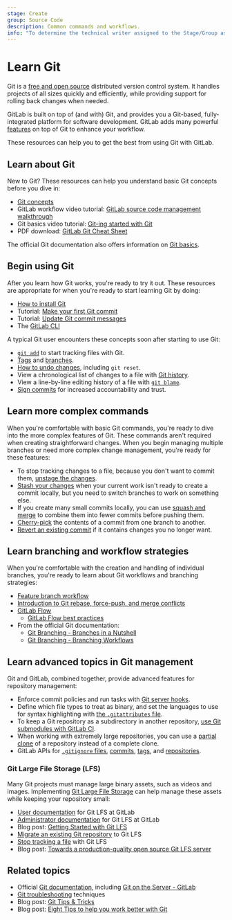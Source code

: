 ```yaml
---
stage: Create
group: Source Code
description: Common commands and workflows.
info: "To determine the technical writer assigned to the Stage/Group associated with this page, see https://handbook.gitlab.com/handbook/product/ux/technical-writing/#assignments"
---
```


# Learn Git

Git is a [free and open source](https://git-scm.com/about/free-and-open-source)
distributed version control system. It handles projects of all sizes quickly and
efficiently, while providing support for rolling back changes when needed.

GitLab is built on top of (and with) Git, and provides you a Git-based, fully-integrated
platform for software development. GitLab adds many powerful
[features](https://about.gitlab.com/features/) on top of Git to enhance your workflow.

These resources can help you to get the best from using Git with GitLab.

## Learn about Git

New to Git? These resources can help you understand basic Git concepts before
you dive in:

- [Git concepts](get_started.md)
- <i class="fa fa-youtube-play youtube" aria-hidden="true"></i>
  GitLab workflow video tutorial: [GitLab source code management walkthrough](https://www.youtube.com/watch?v=wTQ3aXJswtM)
- <i class="fa fa-youtube-play youtube" aria-hidden="true"></i>
  Git basics video tutorial: [Git-ing started with Git](https://www.youtube.com/watch?v=Ce5nz5n41z4)
- PDF download: [GitLab Git Cheat Sheet](https://about.gitlab.com/images/press/git-cheat-sheet.pdf)

The official Git documentation also offers information on
[Git basics](https://git-scm.com/book/en/v2/Getting-Started-Git-Basics).

## Begin using Git

After you learn how Git works, you're ready to try it out. These resources are
appropriate for when you're ready to start learning Git by doing:

- [How to install Git](how_to_install_git/index.md)
- Tutorial: [Make your first Git commit](../../tutorials/make_first_git_commit/index.md)
- Tutorial: [Update Git commit messages](../../tutorials/update_commit_messages/index.md)
- The [GitLab CLI](https://gitlab.com/gitlab-org/cli/)

A typical Git user encounters these concepts soon after starting to use Git:

- [`git add`](../../gitlab-basics/add-file.md) to start tracking files with Git.
- [Tags](../../user/project/repository/tags/index.md) and
  [branches](../../user/project/repository/branches/index.md).
- [How to undo changes](undo.md), including `git reset`.
- View a chronological list of changes to a file with
  [Git history](../../user/project/repository/files/git_history.md).
- View a line-by-line editing history of a file with
  [`git blame`](../../user/project/repository/files/git_blame.md).
- [Sign commits](../../user/project/repository/signed_commits/gpg.md)
  for increased accountability and trust.

## Learn more complex commands

When you're comfortable with basic Git commands, you're ready to dive into the
more complex features of Git. These commands aren't required when creating
straightforward changes. When you begin managing multiple branches or need more complex
change management, you're ready for these features:

- To stop tracking changes to a file, because you don't want to commit them,
  [unstage the changes](undo.md).
- [Stash your changes](../../gitlab-basics/add-file.md) when your current work isn't ready to create a commit locally,
  but you need to switch branches to work on something else.
- If you create many small commits locally, you can use
  [squash and merge](../../user/project/merge_requests/squash_and_merge.md)
  to combine them into fewer commits before pushing them.
- [Cherry-pick](../../user/project/merge_requests/cherry_pick_changes.md) the contents
  of a commit from one branch to another.
- [Revert an existing commit](../../user/project/merge_requests/revert_changes.md#revert-a-commit)
  if it contains changes you no longer want.

## Learn branching and workflow strategies

When you're comfortable with the creation and handling of individual branches,
you're ready to learn about Git workflows and branching strategies:

- [Feature branch workflow](../../gitlab-basics/feature_branch_workflow.md)
- [Introduction to Git rebase, force-push, and merge conflicts](git_rebase.md)
- [GitLab Flow](https://about.gitlab.com/topics/version-control/what-is-gitlab-flow/)
  - [GitLab Flow best practices](https://about.gitlab.com/topics/version-control/what-are-gitlab-flow-best-practices/)
- From the official Git documentation:
  - [Git Branching - Branches in a Nutshell](https://git-scm.com/book/en/v2/Git-Branching-Branches-in-a-Nutshell)
  - [Git Branching - Branching Workflows](https://git-scm.com/book/en/v2/Git-Branching-Branching-Workflows)

## Learn advanced topics in Git management

Git and GitLab, combined together, provide advanced features for repository management:

- Enforce commit policies and run tasks with [Git server hooks](../../administration/server_hooks.md).
- Define which file types to treat as binary, and set the languages to use for
  syntax highlighting with [the `.gitattributes` file](../../user/project/git_attributes.md).
- To keep a Git repository as a subdirectory in another repository,
  [use Git submodules with GitLab CI](../../ci/git_submodules.md).
- When working with extremely large repositories, you can use a [partial clone](partial_clone.md)
  of a repository instead of a complete clone.
- GitLab APIs for [`.gitignore` files](../../api/templates/gitignores.md),
  [commits](../../api/commits.md), [tags](../../api/tags.md),
  and [repositories](../../api/repositories.md).

### Git Large File Storage (LFS)

Many Git projects must manage large binary assets, such as videos and images.
Implementing [Git Large File Storage](https://git-lfs.com) can help manage these assets while keeping
your repository small:

- [User documentation](lfs/index.md) for Git LFS at GitLab
- [Administrator documentation](../../administration/lfs/index.md) for Git LFS at GitLab
- Blog post: [Getting Started with Git LFS](https://about.gitlab.com/blog/2017/01/30/getting-started-with-git-lfs-tutorial/)
- [Migrate an existing Git repository](lfs/index.md#migrate-an-existing-repository-to-git-lfs) to Git LFS
- [Stop tracking a file](lfs/index.md#stop-tracking-a-file-with-git-lfs) with Git LFS
- Blog post: [Towards a production-quality open source Git LFS server](https://about.gitlab.com/blog/2015/08/13/towards-a-production-quality-open-source-git-lfs-server/)

## Related topics

- Official [Git documentation](https://git-scm.com), including
  [Git on the Server - GitLab](https://git-scm.com/book/en/v2/Git-on-the-Server-GitLab)
- [Git troubleshooting](troubleshooting_git.md) techniques
- Blog post: [Git Tips & Tricks](https://about.gitlab.com/blog/2016/12/08/git-tips-and-tricks/)
- Blog post: [Eight Tips to help you work better with Git](https://about.gitlab.com/blog/2015/02/19/8-tips-to-help-you-work-better-with-git/)

